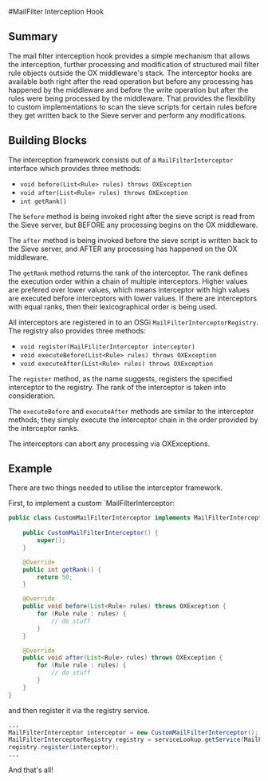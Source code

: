 #MailFilter Interception Hook

## Summary

The mail filter interception hook provides a simple mechanism that allows the interception, further processing and modification of structured mail filter rule objects outside the OX middleware's stack. The interceptor hooks are available both right after the read operation but before any processing has happened by the middleware and before the write operation but after the rules were being processed by the middleware. That provides the flexibility to custom implementations to scan the sieve scripts for certain rules before they get written back to the Sieve server and perform any modifications.

## Building Blocks

The interception framework consists out of a `MailFilterInterceptor` interface which provides three methods:

 * `void before(List<Rule> rules) throws OXException`
 * `void after(List<Rule> rules) throws OXException`
 * `int getRank()`

The `before` method is being invoked right after the sieve script is read from the Sieve server, but BEFORE any processing begins on the OX middleware.

The `after` method is being invoked before the sieve script is written back to the Sieve server, and AFTER any processing has happened on the OX middleware.

The `getRank` method returns the rank of the interceptor. The rank defines the execution order within a chain of multiple interceptors. Higher values are prefered over lower values, which means interceptor with high values are executed before interceptors with lower values. If there are interceptors with equal ranks, then their lexicographical order is being used.

All interceptors are registered in to an OSGi `MailFilterInterceptorRegistry`. The registry also provides three methods:

 * `void register(MailFiliterInterceptor interceptor)`
 * `void executeBefore(List<Rule> rules) throws OXException`
 * `void executeAfter(List<Rule> rules) throws OXException`

The `register` method, as the name suggests, registers the specified interceptor to the registry. The rank of the interceptor is taken into consideration.

The `executeBefore` and `executeAfter` methods are similar to the interceptor methods; they simply execute the interceptor chain in the order provided by the interceptor ranks.

The interceptors can abort any processing via OXExceptions.

## Example

There are two things needed to utilise the interceptor framework.

First, to implement a custom `MailFilterInterceptor:

```java
public class CustomMailFilterInterceptor implements MailFilterInterceptor {
    
    public CustomMailFilterInterceptor() {
        super();
    }

    @Override
    public int getRank() {
        return 50;
    }

    @Override
    public void before(List<Rule> rules) throws OXException {
        for (Rule rule : rules) {
            // do stuff
        }
    }

    @Override
    public void after(List<Rule> rules) throws OXException {
        for (Rule rule : rules) {
            // do stuff
        }
    }
}
```

and then register it via the registry service.

```java
...
MailFilterInterceptor interceptor = new CustomMailFilterInterceptor();
MailFilterInterceptorRegistry registry = serviceLookup.getService(MailFilterInterceptorRegistry.class);
registry.register(interceptor);
...

```

And that's all!